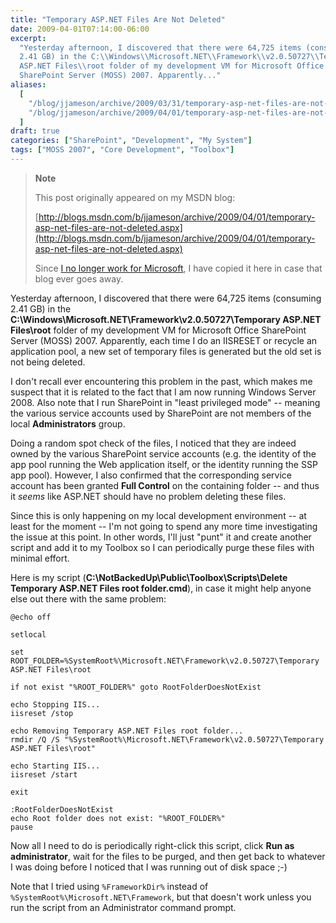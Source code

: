 ```yaml
---
title: "Temporary ASP.NET Files Are Not Deleted"
date: 2009-04-01T07:14:00-06:00
excerpt:
  "Yesterday afternoon, I discovered that there were 64,725 items (consuming
  2.41 GB) in the C:\\Windows\\Microsoft.NET\\Framework\\v2.0.50727\\Temporary
  ASP.NET Files\\root folder of my development VM for Microsoft Office
  SharePoint Server (MOSS) 2007. Apparently..."
aliases:
  [
    "/blog/jjameson/archive/2009/03/31/temporary-asp-net-files-are-not-deleted.aspx",
    "/blog/jjameson/archive/2009/04/01/temporary-asp-net-files-are-not-deleted.aspx",
  ]
draft: true
categories: ["SharePoint", "Development", "My System"]
tags: ["MOSS 2007", "Core Development", "Toolbox"]
---
```


> **Note**
>
> This post originally appeared on my MSDN blog:
>
> [http://blogs.msdn.com/b/jjameson/archive/2009/04/01/temporary-asp-net-files-are-not-deleted.aspx](http://blogs.msdn.com/b/jjameson/archive/2009/04/01/temporary-asp-net-files-are-not-deleted.aspx)
>
> Since
> [I no longer work for Microsoft](/blog/jjameson/2011/09/02/last-day-with-microsoft),
> I have copied it here in case that blog ever goes away.

Yesterday afternoon, I discovered that there were 64,725 items (consuming 2.41
GB) in the **C:\Windows\Microsoft.NET\Framework\v2.0.50727\Temporary ASP.NET
Files\root** folder of my development VM for Microsoft Office SharePoint Server
(MOSS) 2007. Apparently, each time I do an IISRESET or recycle an application
pool, a new set of temporary files is generated but the old set is not being
deleted.

I don't recall ever encountering this problem in the past, which makes me
suspect that it is related to the fact that I am now running Windows Server
2008. Also note that I run SharePoint in "least privileged mode" -- meaning the
various service accounts used by SharePoint are not members of the local
**Administrators** group.

Doing a random spot check of the files, I noticed that they are indeed owned by
the various SharePoint service accounts (e.g. the identity of the app pool
running the Web application itself, or the identity running the SSP app pool).
However, I also confirmed that the corresponding service account has been
granted **Full Control** on the containing folder -- and thus it *seems* like
ASP.NET should have no problem deleting these files.

Since this is only happening on my local development environment -- at least for
the moment -- I'm not going to spend any more time investigating the issue at
this point. In other words, I'll just "punt" it and create another script and
add it to my Toolbox so I can periodically purge these files with minimal
effort.

Here is my script (**C:\NotBackedUp\Public\Toolbox\Scripts\Delete Temporary
ASP.NET Files root folder.cmd**), in case it might help anyone else out there
with the same problem:

```
@echo off

setlocal

set ROOT_FOLDER=%SystemRoot%\Microsoft.NET\Framework\v2.0.50727\Temporary ASP.NET Files\root

if not exist "%ROOT_FOLDER%" goto RootFolderDoesNotExist

echo Stopping IIS...
iisreset /stop

echo Removing Temporary ASP.NET Files root folder...
rmdir /Q /S "%SystemRoot%\Microsoft.NET\Framework\v2.0.50727\Temporary ASP.NET Files\root"

echo Starting IIS...
iisreset /start

exit

:RootFolderDoesNotExist
echo Root folder does not exist: "%ROOT_FOLDER%"
pause
```

Now all I need to do is periodically right-click this script, click **Run as
administrator**, wait for the files to be purged, and then get back to whatever
I was doing before I noticed that I was running out of disk space ;-)

Note that I tried using `%FrameworkDir%` instead of
`%SystemRoot%\Microsoft.NET\Framework`, but that doesn't work unless you run the
script from an Administrator command prompt.
